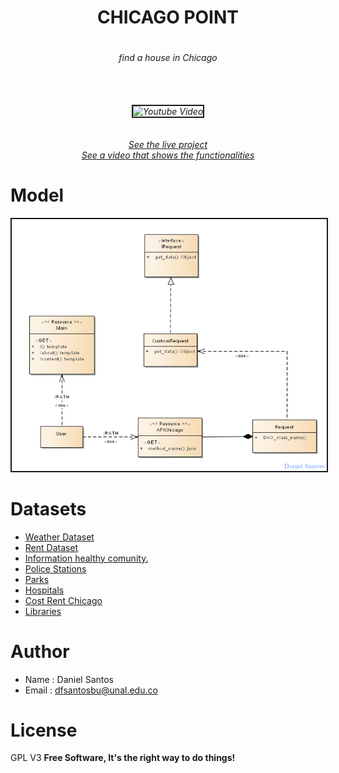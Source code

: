 
<div align="center">
  <h1>CHICAGO POINT<h1>
  <h6>find a house in Chicago<h6><br><br>
  <img src="docs/collage.png" alt="Youtube Video" width="500" height="400" border="2"/><br><br><br>
  <a href="https://chicagopoint.herokuapp.com/" target="_blank">See the live project</a><br>
  <a href="http://www.youtube.com/watch?feature=player_embedded&v=q1zJT8Zg_mk" target="_blank">See a video that shows the functionalities </a>
</div>

Model
============
<p align="center">
    <img src="docs/domain_model.png" alt="Model" border="2" />
</p>


Datasets
========

* [Weather Dataset]( https://www.ncdc.noaa.gov/cdo-web/api/v2/datasets)
* [Rent Dataset](https://data.cityofchicago.org/resource/uahe-iimk.json)
* [Information healthy comunity.](https://data.cityofchicago.org/resource/iqnk-2tcu.json)
* [Police Stations](https://data.cityofchicago.org/resource/gkur-vufi.json)
* [Parks](https://data.cityofchicago.org/resource/4xwe-2j3y.json)
* [Hospitals](https://data.cityofchicago.org/resource/cjg8-dbka.json)
* [Cost Rent Chicago](https://www.zumper.com/blog/2015/03/chicago-rent-prices-by-neighborhood-february-2015/)
* [Libraries](https://data.cityofchicago.org/resource/x8fc-8rcq.json)

Author
=====

* Name : Daniel Santos
* Email : dfsantosbu@unal.edu.co

License
=======

GPL V3
**Free Software, It's the right way  to do things!**
